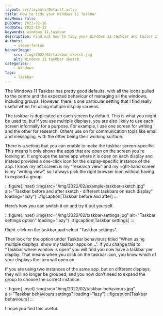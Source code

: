 ```yaml
---
layout: src/layouts/Default.astro
title: How to tidy your Windows 11 Taskbar
navMenu: false
pubDate: 2022-02-16
modDate: 2022-10-15
keywords: windows 11,taskbar
description: Find out how to tidy your Windows 11 taskbar and tailor it to your preferences.
authors:
    - steve-fenton
bannerImage:
    src: /img/2022/02/taskbar-sketch.jpg
    alt: Windows 11 taskbar sketch
categories:
    - Windows
tags:
    - Taskbar
---
```


The Windows 11 Taskbar has pretty good defaults, with all the icons pulled to the centre and the expected behaviour of managing all the windows, including groups. However, there is one particular setting that I find really useful when I’m using multiple display screens.

The taskbar is duplicated on each screen by default. This is what you might be used to, but if you use multiple displays, you are also likely to use each screen informally for a purpose. For example, I use one screen for writing and the other for research. Others use on for communication tools like email and messaging, with the other being their working surface.

There is a setting that you can enable to make the taskbar screen-specific. This means it only shows the apps that are open on the screen you're looking at. It ungroups the same app where it is open on each display and instead provides a one-click icon for the display-specific instance of the app. I know my left screen is my “research view” and my right-hand screen is my “writing view”, so I always pick the right browser icon without having to expand a group.

:::figure{.inset}
:img{src="/img/2022/02/example-taskbar-sketch.jpg" alt="Taskbar before and after sketch - different taskbars on each display" loading="lazy"}
::figcaption[Taskbar before and after]
:::

Here’s how you can switch it on and try it out yourself.

:::figure{.inset}
:img{src="/img/2022/02/taskbar-settings.jpg" alt="Taskbar settings option" loading="lazy"}
::figcaption[Taskbar settings]
:::

Right-click on the taskbar and select “Taskbar settings”.

Then look for the option under Taskbar behaviours titled “When using multiple displays, show my taskbar apps on…”. If you change this to “Taskbar where window is open” you will find you now have a taskbar per display. That means when you click on the taskbar icon, you know which of your displays the item will open on.

If you are using two instances of the same app, but on different displays, they will no longer be grouped, and you now don’t need to expand the group to choose the correct instance.

:::figure{.inset}
:img{src="/img/2022/02/taskbar-behaviours.jpg" alt="Taskbar behaviours settings" loading="lazy"}
::figcaption[Taskbar behaviours]
:::

I hope you find this useful.